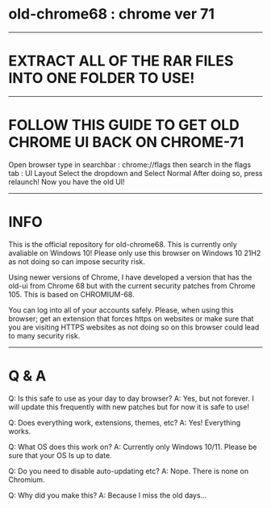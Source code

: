 # old-chrome68 : chrome ver 71
-------------------------------
# EXTRACT ALL OF THE RAR FILES INTO ONE FOLDER TO USE!
---------------------------------------------------------------------------------------------------------------------------------------------------------

# FOLLOW THIS GUIDE TO GET OLD CHROME UI BACK ON CHROME-71
Open browser
type in searchbar : chrome://flags
then search in the flags tab : UI Layout
Select the dropdown and Select Normal
After doing so, press relaunch! Now you have the old UI!


----------------------------------------------------------------------------------------------------------------------------------------------------------

# INFO

This is the official repository for old-chrome68. This is currently only avaliable on Windows 10!
Please only use this browser on Windows 10 21H2 as not doing so can impose security risk. 

Using newer versions of Chrome, I have developed a version that has the old-ui from Chrome 68 but with the current security patches from Chrome 105. This is based on CHROMIUM-68.

You can log into all of your accounts safely. Please, when using this browser; get an extension that forces https on websites or make sure that you are visiting HTTPS websites as not doing so on this browser could lead to many security risk. 

------------------------------------------------------------------------------------------------------------------------------------------------------------

# Q & A 

Q: Is this safe to use as your day to day browser?
A: Yes, but not forever. I will update this frequently with new patches but for now it is safe to use!

Q: Does everything work, extensions, themes, etc?
A: Yes! Everything works.

Q: What OS does this work on?
A: Currently only Windows 10/11. Please be sure that your OS Is up to date.

Q: Do you need to disable auto-updating etc?
A: Nope. There is none on Chromium.

Q: Why did you make this?
A: Because I miss the old days... 

